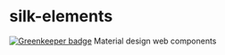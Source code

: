 # silk-elements

[![Greenkeeper badge](https://badges.greenkeeper.io/rochdev/silk-elements.svg)](https://greenkeeper.io/)
Material design web components
